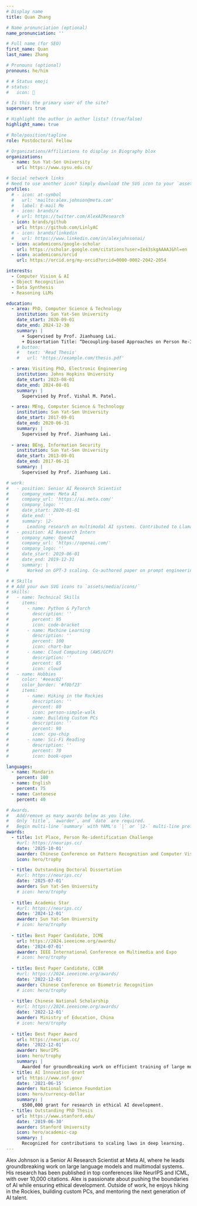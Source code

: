 ```yaml
---
# Display name
title: Quan Zhang

# Name pronunciation (optional)
name_pronunciation: ''

# Full name (for SEO)
first_name: Quan
last_name: Zhang

# Pronouns (optional)
pronouns: he/him

# # Status emoji
# status:
#   icon: 🚀

# Is this the primary user of the site?
superuser: true

# Highlight the author in author lists? (true/false)
highlight_name: true

# Role/position/tagline
role: Postdoctoral Fellow

# Organizations/Affiliations to display in Biography blox
organizations:
  - name: Sun Yat-Sen University
    url: https://www.sysu.edu.cn/

# Social network links
# Need to use another icon? Simply download the SVG icon to your `assets/media/icons/` folder.
profiles:
  # - icon: at-symbol
  #   url: 'mailto:alex.johnson@meta.com'
  #   label: E-mail Me
  # - icon: brands/x
    # url: https://twitter.com/AlexAIResearch
  - icon: brands/github
    url: https://github.com/LinlyAC
  # - icon: brands/linkedin
  #   url: https://www.linkedin.com/in/alexjohnsonai/
  - icon: academicons/google-scholar
    url: https://scholar.google.com/citations?user=Ie43skgAAAAJ&hl=en
  - icon: academicons/orcid
    url: https://orcid.org/my-orcid?orcid=0000-0002-2042-2054

interests:
  - Computer Vision & AI
  - Object Recognition
  - Data Synthesis
  - Reasoning LLMs

education:
  - area: PhD, Computer Science & Technology
    institution: Sun Yat-Sen University
    date_start: 2020-09-01
    date_end: 2024-12-30
    summary: |
      + Supervised by Prof. Jianhuang Lai.
      + Dissertation Title: “Decoupling-based Approaches on Person Re-Identification: from Individuals to Groups”.
    # button:
    #   text: 'Read Thesis'
    #   url: 'https://example.com/thesis.pdf'

  - area: Visiting PhD, Electronic Engineering
    institution: Johns Hopkins University
    date_start: 2023-08-01
    date_end: 2024-08-01
    summary: |
      Supervised by Prof. Vishal M. Patel.

  - area: MEng, Computer Science & Technology
    institution: Sun Yat-Sen University
    date_start: 2017-09-01
    date_end: 2020-06-31
    summary: |
      Supervised by Prof. Jianhuang Lai.
  
  - area: BEng, Information Security
    institution: Sun Yat-Sen University
    date_start: 2013-09-01
    date_end: 2017-06-31
    summary: |
      Supervised by Prof. Jianhuang Lai.

# work:
#   - position: Senior AI Research Scientist
#     company_name: Meta AI
#     company_url: 'https://ai.meta.com/'
#     company_logo: ''
#     date_start: 2020-01-01
#     date_end: ''
#     summary: |2-
#       Leading research on multimodal AI systems. Contributed to Llama 2 and other open-source models. 50+ citations in 3 years.
#   - position: AI Research Intern
#     company_name: OpenAI
#     company_url: 'https://openai.com/'
#     company_logo: ''
#     date_start: 2019-06-01
#     date_end: 2019-12-31
#     summary: |
#       Worked on GPT-3 scaling. Co-authored paper on prompt engineering.

# # Skills
# # Add your own SVG icons to `assets/media/icons/`
# skills:
#   - name: Technical Skills
#     items:
#       - name: Python & PyTorch
#         description: ''
#         percent: 95
#         icon: code-bracket
#       - name: Machine Learning
#         description: ''
#         percent: 100
#         icon: chart-bar
#       - name: Cloud Computing (AWS/GCP)
#         description: ''
#         percent: 85
#         icon: cloud
#   - name: Hobbies
#     color: '#eeac02'
#     color_border: '#f0bf23'
#     items:
#       - name: Hiking in the Rockies
#         description: ''
#         percent: 80
#         icon: person-simple-walk
#       - name: Building Custom PCs
#         description: ''
#         percent: 90
#         icon: cpu-chip
#       - name: Sci-Fi Reading
#         description: ''
#         percent: 70
#         icon: book-open

languages:
  - name: Mandarin
    percent: 100
  - name: English
    percent: 75
  - name: Cantonese
    percent: 40

# Awards.
#   Add/remove as many awards below as you like.
#   Only `title`, `awarder`, and `date` are required.
#   Begin multi-line `summary` with YAML's `|` or `|2-` multi-line prefix and indent 2 spaces below.
awards:
  - title: 1st Place, Person Re-identification Challenge
    #url: https://neurips.cc/
    date: '2025-10-01'
    awarder: Chinese Conference on Pattern Recognition and Computer Vision
    icon: hero/trophy

  - title: Outstanding Doctoral Dissertation
    #url: https://neurips.cc/
    date: '2025-07-01'
    awarder: Sun Yat-Sen University
    # icon: hero/trophy
  
  - title: Academic Star
    #url: https://neurips.cc/
    date: '2024-12-01'
    awarder: Sun Yat-Sen University
    # icon: hero/trophy
  
  - title: Best Paper Candidate, ICME
    url: https://2024.ieeeicme.org/awards/
    date: '2024-07-01'
    awarder: IEEE International Conference on Multimedia and Expo
    # icon: hero/trophy
  
  - title: Best Paper Candidate, CCBR
    #url: https://2024.ieeeicme.org/awards/
    date: '2022-12-01'
    awarder: Chinese Conference on Biometric Recognition
    # icon: hero/trophy
  
  - title: Chinese National Scholarship
    #url: https://2024.ieeeicme.org/awards/
    date: '2022-12-01'
    awarder: Ministry of Education, China
    # icon: hero/trophy
  
  - title: Best Paper Award
    url: https://neurips.cc/
    date: '2022-12-01'
    awarder: NeurIPS
    icon: hero/trophy
    summary: |
      Awarded for groundbreaking work on efficient training of large models.
  - title: AI Innovation Grant
    url: https://www.nsf.gov/
    date: '2021-06-15'
    awarder: National Science Foundation
    icon: hero/currency-dollar
    summary: |
      $500,000 grant for research in ethical AI development.
  - title: Outstanding PhD Thesis
    url: https://www.stanford.edu/
    date: '2019-06-30'
    awarder: Stanford University
    icon: hero/academic-cap
    summary: |
      Recognized for contributions to scaling laws in deep learning.
---
```


Alex Johnson is a Senior AI Research Scientist at Meta AI, where he leads groundbreaking work on large language models and multimodal systems. His research has been published in top conferences like NeurIPS and ICML, with over 10,000 citations. Alex is passionate about pushing the boundaries of AI while ensuring ethical development. Outside of work, he enjoys hiking in the Rockies, building custom PCs, and mentoring the next generation of AI talent.

